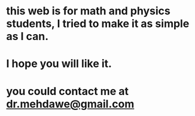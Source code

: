 # this web is for math and physics students, I tried to make it as simple as I can.
# I hope you will like it.
# you could contact me at dr.mehdawe@gmail.com 
